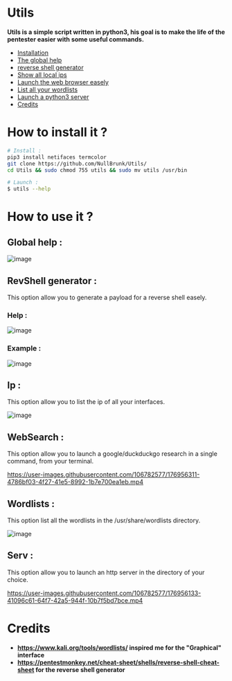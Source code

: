 # Utils
**Utils is a simple script written in python3, his goal is to make the life of the pentester easier with some useful commands.**

- <a href="https://github.com/NullBrunk/Utils/blob/main/README.md#how-to-install-it-">Installation</a>
- <a href="https://github.com/NullBrunk/Utils/blob/main/README.md#global-help-">The global help</a>
- <a href="https://github.com/NullBrunk/Utils/blob/main/README.md#revshell-generator-">reverse shell generator </a>
- <a href="https://github.com/NullBrunk/Utils/blob/main/README.md#ip-">Show all local ips </a>
- <a href="https://github.com/NullBrunk/Utils/blob/main/README.md#websearch-">Launch the web browser easely</a>
- <a href="https://github.com/NullBrunk/Utils/blob/main/README.md#wordlists-">List all your wordlists</a>
- <a href="https://github.com/NullBrunk/Utils/blob/main/README.md#serv-">Launch a python3 server</a>
- <a href="https://github.com/NullBrunk/Utils/blob/main/README.md#Credits-">Credits</a>

# How to install it ?

```bash
# Install : 
pip3 install netifaces termcolor
git clone https://github.com/NullBrunk/Utils/
cd Utils && sudo chmod 755 utils && sudo mv utils /usr/bin

# Launch :
$ utils --help 
```

# How to use it ? 

## Global help :

![image](https://user-images.githubusercontent.com/106782577/176953467-032e1ff0-b3fe-4c35-82bb-8f2b5885f185.png)

## RevShell generator :

This option allow you to generate a payload for a reverse shell easely.

### Help :

![image](https://user-images.githubusercontent.com/106782577/176953560-34d9e058-5e46-4bd5-a624-b023215608ee.png)

### Example :

![image](https://user-images.githubusercontent.com/106782577/176953904-85a027c1-3171-4890-92ce-021fffc0dd47.png)


## Ip :

This option allow you to list the ip of all your interfaces.

![image](https://user-images.githubusercontent.com/106782577/176953789-80c2ac59-a59c-4639-a70b-3b085c49c3df.png)

## WebSearch :

This option allow you to launch a google/duckduckgo research in a single command, from your terminal.

https://user-images.githubusercontent.com/106782577/176956311-4786bf03-4f27-41e5-8992-1b7e700ea1eb.mp4


## Wordlists :

This option list all the wordlists in the /usr/share/wordlists directory.

![image](https://user-images.githubusercontent.com/106782577/176955481-3685079d-49c1-4c1c-8e86-338fe6070421.png)

## Serv :

This option allow you to launch an http server in the directory of your choice.

https://user-images.githubusercontent.com/106782577/176956133-41096c61-64f7-42a5-944f-10b7f5bd7bce.mp4


# Credits

- **https://www.kali.org/tools/wordlists/ inspired me for the "Graphical" interface**   
- **https://pentestmonkey.net/cheat-sheet/shells/reverse-shell-cheat-sheet for the reverse shell generator**     






